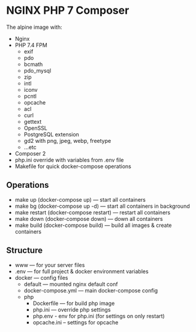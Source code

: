 NGINX PHP 7 Composer
===================

The alpine image with:
* Nginx
* PHP 7.4 FPM
    * exif    
    * pdo
    * bcmath
    * pdo_mysql
    * zip
    * intl
    * iconv 
    * pcntl
    * opcache
    * acl
    * curl
    * gettext
    * OpenSSL
    * PostgreSQL extension 
    * gd2 with png, jpeg, webp, freetype 
    * ...etc
* Composer 2
* php.ini override with variables from .env file
* Makefile for quick docker-compose operations

Operations
----------
* make up (docker-compose up) — start all containers
* make bg (docker-compose up -d) — start all containers in background
* make restart (docker-compose restart) — restart all containers
* make down (docker-compose down) — down all containers
* make build (docker-compose build) — build all images & create containers

Structure
---------
* www — for your server files
* .env — for full project & docker environment variables
* docker — config files
    * default — mounted nginx default conf
    * docker-compose.yml — main docker-compose config
    * php
        * Dockerfile — for build php image
        * php.ini — override php settings
        * php.env - env for php.ini (for settings on only restart)
        * opcache.ini – settings for opcache 
